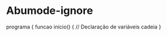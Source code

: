 # Abumode-ignore
programa {     funcao inicio()     {         // Declaração de variáveis         cadeia }
